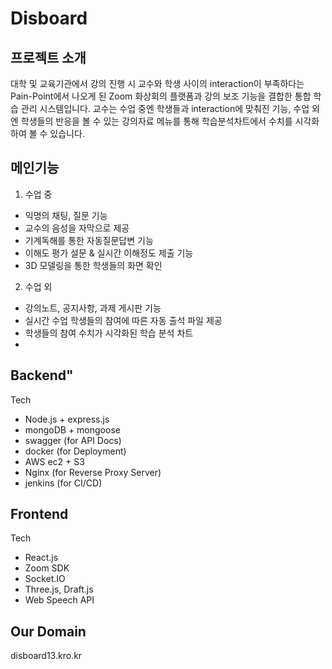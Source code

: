 # Disboard

## 프로젝트 소개
대학 및 교육기관에서 강의 진행 시 교수와 학생 사이의 interaction이 부족하다는 Pain-Point에서 나오게 된 Zoom 화상회의 플랫폼과 강의 보조 기능을 결합한 통합 학습 관리 시스템입니다. 교수는 수업 중엔 학생들과 interaction에 맞춰진 기능, 수업 외엔 학생들의 반응을 볼 수 있는 강의자료 메뉴를 통해 학습분석차트에서 수치를 시각화하여 볼 수 있습니다.

## 메인기능
1. 수업 중
- 익명의 채팅, 질문 기능
- 교수의 음성을 자막으로 제공
- 기계독해를 통한 자동질문답변 기능
- 이해도 평가 설문 & 실시간 이해정도 제출 기능
- 3D 모델링을 통한 학생들의 화면 확인
2. 수업 외
- 강의노트, 공지사항, 과제 게시판 기능
- 실시간 수업 학생들의 참여에 따른 자동 출석 파일 제공
- 학생들의 참여 수치가 시각화된 학습 분석 차트
- 
## Backend"
Tech
- Node.js + express.js
- mongoDB + mongoose
- swagger (for API Docs)
- docker (for Deployment)
- AWS ec2 + S3
- Nginx (for Reverse Proxy Server)
- jenkins (for CI/CD)

## Frontend

Tech
- React.js
- Zoom SDK
- Socket.IO
- Three.js, Draft.js
- Web Speech API

## Our Domain
disboard13.kro.kr

 
